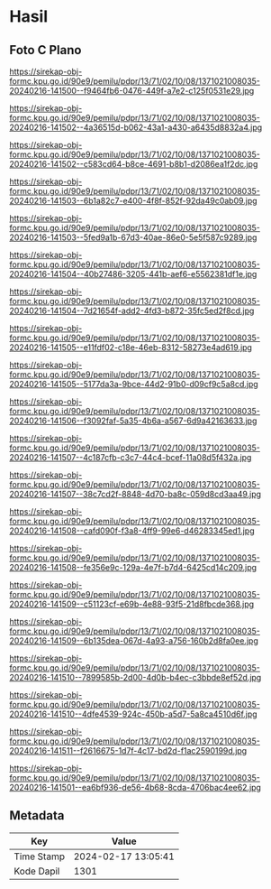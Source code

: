 # Hasil

## Foto C Plano

https://sirekap-obj-formc.kpu.go.id/90e9/pemilu/pdpr/13/71/02/10/08/1371021008035-20240216-141500--f9464fb6-0476-449f-a7e2-c125f0531e29.jpg

https://sirekap-obj-formc.kpu.go.id/90e9/pemilu/pdpr/13/71/02/10/08/1371021008035-20240216-141502--4a36515d-b062-43a1-a430-a6435d8832a4.jpg

https://sirekap-obj-formc.kpu.go.id/90e9/pemilu/pdpr/13/71/02/10/08/1371021008035-20240216-141502--c583cd64-b8ce-4691-b8b1-d2086ea1f2dc.jpg

https://sirekap-obj-formc.kpu.go.id/90e9/pemilu/pdpr/13/71/02/10/08/1371021008035-20240216-141503--6b1a82c7-e400-4f8f-852f-92da49c0ab09.jpg

https://sirekap-obj-formc.kpu.go.id/90e9/pemilu/pdpr/13/71/02/10/08/1371021008035-20240216-141503--5fed9a1b-67d3-40ae-86e0-5e5f587c9289.jpg

https://sirekap-obj-formc.kpu.go.id/90e9/pemilu/pdpr/13/71/02/10/08/1371021008035-20240216-141504--40b27486-3205-441b-aef6-e5562381df1e.jpg

https://sirekap-obj-formc.kpu.go.id/90e9/pemilu/pdpr/13/71/02/10/08/1371021008035-20240216-141504--7d21654f-add2-4fd3-b872-35fc5ed2f8cd.jpg

https://sirekap-obj-formc.kpu.go.id/90e9/pemilu/pdpr/13/71/02/10/08/1371021008035-20240216-141505--e11fdf02-c18e-46eb-8312-58273e4ad619.jpg

https://sirekap-obj-formc.kpu.go.id/90e9/pemilu/pdpr/13/71/02/10/08/1371021008035-20240216-141505--5177da3a-9bce-44d2-91b0-d09cf9c5a8cd.jpg

https://sirekap-obj-formc.kpu.go.id/90e9/pemilu/pdpr/13/71/02/10/08/1371021008035-20240216-141506--f3092faf-5a35-4b6a-a567-6d9a42163633.jpg

https://sirekap-obj-formc.kpu.go.id/90e9/pemilu/pdpr/13/71/02/10/08/1371021008035-20240216-141507--4c187cfb-c3c7-44c4-bcef-11a08d5f432a.jpg

https://sirekap-obj-formc.kpu.go.id/90e9/pemilu/pdpr/13/71/02/10/08/1371021008035-20240216-141507--38c7cd2f-8848-4d70-ba8c-059d8cd3aa49.jpg

https://sirekap-obj-formc.kpu.go.id/90e9/pemilu/pdpr/13/71/02/10/08/1371021008035-20240216-141508--cafd090f-f3a8-4ff9-99e6-d46283345ed1.jpg

https://sirekap-obj-formc.kpu.go.id/90e9/pemilu/pdpr/13/71/02/10/08/1371021008035-20240216-141508--fe356e9c-129a-4e7f-b7d4-6425cd14c209.jpg

https://sirekap-obj-formc.kpu.go.id/90e9/pemilu/pdpr/13/71/02/10/08/1371021008035-20240216-141509--c51123cf-e69b-4e88-93f5-21d8fbcde368.jpg

https://sirekap-obj-formc.kpu.go.id/90e9/pemilu/pdpr/13/71/02/10/08/1371021008035-20240216-141509--6b135dea-067d-4a93-a756-160b2d8fa0ee.jpg

https://sirekap-obj-formc.kpu.go.id/90e9/pemilu/pdpr/13/71/02/10/08/1371021008035-20240216-141510--7899585b-2d00-4d0b-b4ec-c3bbde8ef52d.jpg

https://sirekap-obj-formc.kpu.go.id/90e9/pemilu/pdpr/13/71/02/10/08/1371021008035-20240216-141510--4dfe4539-924c-450b-a5d7-5a8ca4510d6f.jpg

https://sirekap-obj-formc.kpu.go.id/90e9/pemilu/pdpr/13/71/02/10/08/1371021008035-20240216-141511--f2616675-1d7f-4c17-bd2d-f1ac2590199d.jpg

https://sirekap-obj-formc.kpu.go.id/90e9/pemilu/pdpr/13/71/02/10/08/1371021008035-20240216-141501--ea6bf936-de56-4b68-8cda-4706bac4ee62.jpg


## Metadata

| Key        | Value               |
| ---------- | ------------------- |
| Time Stamp | 2024-02-17 13:05:41 |
| Kode Dapil | 1301                |



